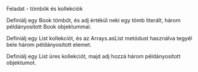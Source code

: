 Feladat - tömbök és kollekciók

Definiálj egy Book tömböt, és adj értékül neki egy tömb literált, három példányosított Book objektummal.

Definiálj egy List<Book> kollekciót, és az Arrays.asList metódust használva tegyél bele három példányosított elemet.

Definiálj egy List<Book> üres kollekciót, majd adj hozzá három példányosított objektumot.